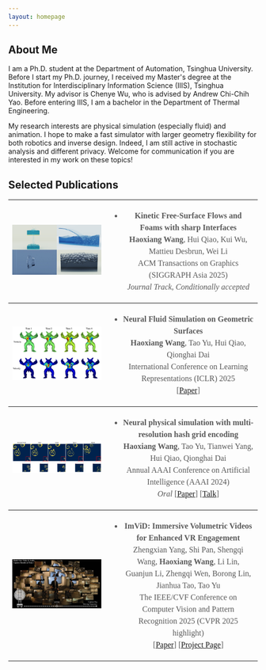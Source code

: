 ```yaml
---
layout: homepage
---
```


## About Me
I am a Ph.D. student at the Department of Automation, Tsinghua University. Before I start my Ph.D. journey, I received my Master's degree at the Institution for Interdisciplinary Information Science (IIIS), Tsinghua University. My advisor is Chenye Wu, who is advised by Andrew Chi-Chih Yao. Before entering IIIS, I am a bachelor in the Department of Thermal Engineering. 

My research interests are physical simulation (especially fluid) and animation. I hope to make a fast simulator with larger geometry flexibility for both robotics and inverse design. Indeed, I am still active in stochastic analysis and different privacy. Welcome for communication if you are interested in my work on these topics!


  
## Selected Publications
<table style="width:100%; border: none;">
   <tr>
    <th style="border-bottom: 0;color: #595959;font: 16.0px/1.5 Crimson Pro, serif;"><p align="center"><img src="./assets/img/sig.jpg" width="800"></p></th>
    <th style="border-bottom: 0;color: #595959;font: 16.0px/1.5 Crimson Pro, serif;"><ul><li><p><strong>Kinetic Free-Surface Flows and Foams with sharp Interfaces</strong><br>
    <strong>Haoxiang Wang</strong>, Hui Qiao, Kui Wu, Mattieu Desbrun, Wei Li<br>
    ACM Transactions on Graphics (SIGGRAPH Asia 2025)<br>
    <em>Journal Track, Conditionally accepted</em></p></li></ul></th>
  </tr>
  <tr>
    <th style="border-bottom: 0;color: #595959;font: 16.0px/1.5 Crimson Pro, serif;"><p align="center"><img src="./assets/img/NeuralFluid.jpg" width="800"></p></th>
    <th style="border-bottom: 0;color: #595959;font: 16.0px/1.5 Crimson Pro, serif;"><ul><li><p><strong>Neural Fluid Simulation on Geometric Surfaces</strong><br>
    <strong>Haoxiang Wang</strong>, Tao Yu, Hui Qiao, Qionghai Dai<br>
    International Conference on Learning Representations (ICLR) 2025<br>
    [<a href="https://openreview.net/forum?id=58lbAsXCoZ" target="_blank">Paper</a>]</p></li></ul></th>
  </tr>
  <tr>
    <th style="border-bottom: 0;color: #595959;font: 16.0px/1.5 Crimson Pro, serif;"><p align="center"><img src="./assets/img/ty.png" width="800"></p></th>
    <th style="border-bottom: 0;color: #595959;font: 16.0px/1.5 Crimson Pro, serif;"><ul><li><p><strong>Neural physical simulation with multi-resolution hash grid encoding</strong><br>
    <strong>Haoxiang Wang</strong>, Tao Yu, Tianwei Yang, Hui Qiao, Qionghai Dai<br>
    Annual AAAI Conference on Artificial Intelligence (AAAI 2024) <br><em>Oral</em>
    [<a href="https://ojs.aaai.org/index.php/AAAI/article/view/28349/28684" target="_blank">Paper</a>] [<a href="https://underline.io/lecture/92723-neural-physical-simulation-with-multi-resolution-hash-grid-encoding" target="_blank">Talk</a>]</p></li></ul></th>
  </tr>
  <tr>
    <th style="border-bottom: 0;color: #595959;font: 16.0px/1.5 Crimson Pro, serif;"><p align="center"><img src="./assets/img/ImVID.jpg" width="800"></p></th>
    <th style="border-bottom: 0;color: #595959;font: 16.0px/1.5 Crimson Pro, serif;"><ul><li><p><strong>ImViD: Immersive Volumetric Videos for Enhanced VR Engagement</strong><br>
    Zhengxian Yang, Shi Pan, Shengqi Wang, <strong>Haoxiang Wang</strong>, Li Lin, Guanjun Li, Zhengqi Wen, Borong Lin, Jianhua Tao, Tao Yu<br>
    The IEEE/CVF Conference on Computer Vision and Pattern Recognition 2025 (CVPR 2025 highlight)<br>
    [<a href="https://arxiv.org/pdf/2503.14359" target="_blank">Paper</a>] [<a href="https://yzxqh.github.io/ImViD/" target="_blank">Project Page</a>]</p></li></ul></th>
  </tr>
</table>

